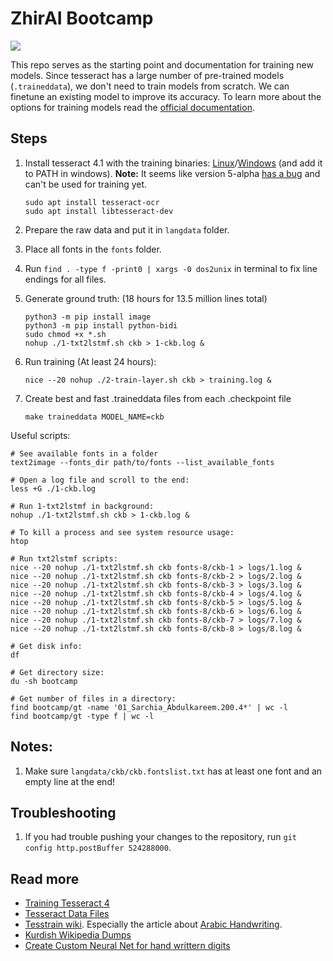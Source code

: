 # ZhirAI Bootcamp

<img src="https://media.tenor.com/images/d078694360d16cefb9857e9fc6e4caf6/tenor.gif" />

This repo serves as the starting point and documentation for training new models. Since tesseract has a large number of pre-trained models (`.traineddata`), we don't need to train models from scratch. We can finetune an existing model to improve its accuracy. To learn more about the options for training models read the [official documentation](https://tesseract-ocr.github.io/tessdoc/TrainingTesseract-4.00.html#introduction).

## Steps

1. Install tesseract 4.1 with the training binaries: [Linux](https://tesseract-ocr.github.io/tessdoc/Installation.html)/[Windows](https://github.com/UB-Mannheim/tesseract/wiki) (and add it to PATH in windows). **Note:** It seems like version 5-alpha [has a bug](https://github.com/tesseract-ocr/tesseract/issues/3111) and can't be used for training yet.

   ```
   sudo apt install tesseract-ocr
   sudo apt install libtesseract-dev
   ```

1. Prepare the raw data and put it in `langdata` folder.

1. Place all fonts in the `fonts` folder.

1. Run `find . -type f -print0 | xargs -0 dos2unix` in terminal to fix line endings for all files.

1. Generate ground truth: (18 hours for 13.5 million lines total)

   ```
   python3 -m pip install image
   python3 -m pip install python-bidi
   sudo chmod +x *.sh
   nohup ./1-txt2lstmf.sh ckb > 1-ckb.log &
   ```

1. Run training (At least 24 hours):

   ```
   nice --20 nohup ./2-train-layer.sh ckb > training.log &
   ```

1. Create best and fast .traineddata files from each .checkpoint file

   ```
   make traineddata MODEL_NAME=ckb
   ```

Useful scripts:

```
# See available fonts in a folder
text2image --fonts_dir path/to/fonts --list_available_fonts

# Open a log file and scroll to the end:
less +G ./1-ckb.log

# Run 1-txt2lstmf in background:
nohup ./1-txt2lstmf.sh ckb > 1-ckb.log &

# To kill a process and see system resource usage:
htop

# Run txt2lstmf scripts:
nice --20 nohup ./1-txt2lstmf.sh ckb fonts-8/ckb-1 > logs/1.log &
nice --20 nohup ./1-txt2lstmf.sh ckb fonts-8/ckb-2 > logs/2.log &
nice --20 nohup ./1-txt2lstmf.sh ckb fonts-8/ckb-3 > logs/3.log &
nice --20 nohup ./1-txt2lstmf.sh ckb fonts-8/ckb-4 > logs/4.log &
nice --20 nohup ./1-txt2lstmf.sh ckb fonts-8/ckb-5 > logs/5.log &
nice --20 nohup ./1-txt2lstmf.sh ckb fonts-8/ckb-6 > logs/6.log &
nice --20 nohup ./1-txt2lstmf.sh ckb fonts-8/ckb-7 > logs/7.log &
nice --20 nohup ./1-txt2lstmf.sh ckb fonts-8/ckb-8 > logs/8.log &

# Get disk info:
df

# Get directory size:
du -sh bootcamp

# Get number of files in a directory:
find bootcamp/gt -name '01_Sarchia_Abdulkareem.200.4*' | wc -l
find bootcamp/gt -type f | wc -l
```

## Notes:

1. Make sure `langdata/ckb/ckb.fontslist.txt` has at least one font and an empty line at the end!

## Troubleshooting

1. If you had trouble pushing your changes to the repository, run `git config http.postBuffer 524288000`.

## Read more

- [Training Tesseract 4](https://tesseract-ocr.github.io/tessdoc/TrainingTesseract-4.00.html)
- [Tesseract Data Files](https://tesseract-ocr.github.io/tessdoc/Data-Files)
- [Tesstrain wiki](https://github.com/tesseract-ocr/tesstrain/wiki). Especially the article about [Arabic Handwriting](https://github.com/tesseract-ocr/tesstrain/wiki/Arabic-Handwriting).
- [Kurdish Wikipedia Dumps](https://dumps.wikimedia.org/ckbwiki)
- [Create Custom Neural Net for hand writtern digits](http://neuralnetworksanddeeplearning.com/chap1.html)
